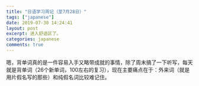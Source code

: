 ```yaml
---
title: "日语学习周记（至7月28日）"
tags: ["japanese"]
date: 2019-07-30 14:24:41
layout: post
excerpt: 进入舒适区了。
categories: japanese
comments: true
---
```


嗯，背单词真的是一件容易入手又略带成就的事情，除了周末搞了一下听写，每天就是背单词（26个新单词，100左右的复习），现在主要痛点在于：外来词（就是用片假名写的那些）和纯假名词比较难记住。
